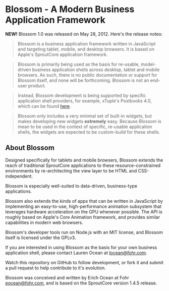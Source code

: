 Blossom - A Modern Business Application Framework
=================================================

**NEW!** Blossom 1.0 was released on May 28, 2012.  Here's the release notes:

> Blossom is a business application framework written in JavaScript and 
targeting tablet, mobile, and desktop browsers. It is based on Apple's 
SproutCore application framework. 

> Blossom is primarily being used as the basis for re-usable, model-driven 
business application shells across desktop, tablet and mobile browsers.  As 
such, there is no public documentation or support for Blossom itself, and 
none will be forthcoming.  Blossom is not an end-user product.

> Instead, Blossom development is being supported by specific application 
shell providers, for example, xTuple's Postbooks 4.0, which can be found 
[here](https://github.com/xtuple/client).

> Blossom only includes a very minimal set of built-in widgets, but makes 
developing new widgets **extremely** easy. Because Blossom is mean to be used 
in the context of specific, re-usable application shells, the widgets are 
expected to be custom-build for these shells.

About Blossom
-------------

Designed specifically for tablets and mobile browsers, Blossom extends the 
reach of traditional SproutCore applications to these resource-constrained
environments by re-architecting the view layer to be HTML and CSS-independent.

Blossom is especially well-suited to data-driven, business-type applications.

Blossom also extends the kinds of apps that can be written in JavaScript by 
implementing an easy-to-use, high-performance animation subsystem that 
leverages hardware acceleration on the GPU whenever possible. The API is 
roughly based on Apple's Core Animation framework, and provides similar 
capabilities in modern web browsers.

Blossom's developer tools run on Node.js with an MIT license, and Blossom 
itself is licensed under the GPLv3.

If you are interested in using Blossom as the basis for your own business 
application shell, please contact Lauren Ocean at locean@fohr.com.


Watch this repository on GitHub to follow development, or fork it and submit 
a pull request to help contribute to it's evolution.

Blossom was conceived and written by Erich Ocean at Fohr <eocean@fohr.com>,
and is based on the SproutCore version 1.4.5 release.
